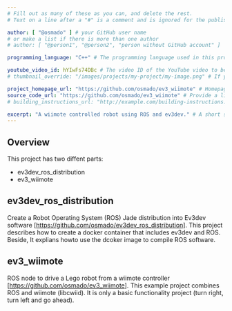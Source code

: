 ```yaml
---
# Fill out as many of these as you can, and delete the rest.
# Text on a line after a "#" is a comment and is ignored for the published page.

author: [ "@osmado" ] # your GitHub user name
# or make a list if there is more than one author
# author: [ "@person1", "@person2", "person without GitHub account" ]

programming_language: "C++" # The programming language used in this project

youtube_video_id: hYIwFs74DBc # The video ID of the YouTube video to be displayed with this post
# thumbnail_override: "/images/projects/my-project/my-image.png" # If you don't have a YouTube video (or the video thumbnail isn't good) you can uncomment this line to set your own image for the project. 

project_homepage_url: "https://github.com/osmado/ev3_wiimote" # Homepage for this project
source_code_url: "https://github.com/osmado/ev3_wiimote" # Provide a link to your code
# building_instructions_url: "http://example.com/building-instructions.pdf" # how to build the model out of LEGO (*not* how to build the source code)

excerpt: "A wiimote controlled robot using ROS and ev3dev." # A short summary of your project. This can be a sentence or a paragraph, but it's recommended to keep it under 3 sentences.
---
```

## Overview

This project has two diffent parts:

- ev3dev_ros_distribution
- ev3_wiimote

## ev3dev_ros_distribution

Create a Robot Operating System (ROS) Jade distribution into Ev3dev software [https://github.com/osmado/ev3dev_ros_distribution].
This project describes how to create a docker container that includes ev3dev and ROS. Beside, It explians howto use the dcoker image to compile ROS software.
  
## ev3_wiimote

ROS node to drive a Lego robot from a wiimote controller [https://github.com/osmado/ev3_wiimote].
This example project combines ROS and wiimote (libcwiid). It is only a basic functionality project (turn right, turn left and go ahead).
